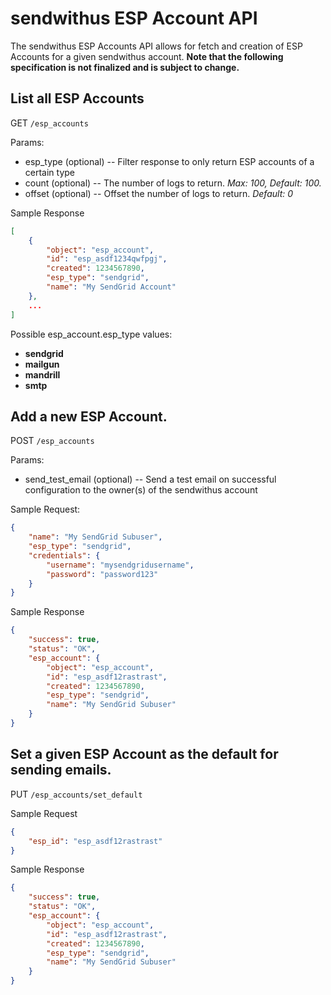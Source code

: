 # sendwithus ESP Account API

The sendwithus ESP Accounts API allows for fetch and creation of ESP Accounts
for a given sendwithus account. **Note that the following specification is not
finalized and is subject to change.**


## List all ESP Accounts

GET `/esp_accounts`

Params:
- esp_type (optional) -- Filter response to only return ESP accounts of a certain type
- count (optional) -- The number of logs to return. *Max: 100, Default: 100.*
- offset (optional) -- Offset the number of logs to return. *Default: 0*

Sample Response
``` json
[
    {
        "object": "esp_account",
        "id": "esp_asdf1234qwfpgj",
        "created": 1234567890,
        "esp_type": "sendgrid",
        "name": "My SendGrid Account"
    },
    ...
]
```

Possible esp_account.esp_type values:
- **sendgrid**
- **mailgun**
- **mandrill**
- **smtp**


## Add a new ESP Account.

POST `/esp_accounts`

Params:
- send_test_email (optional) -- Send a test email on successful configuration
                                to the owner(s) of the sendwithus account

Sample Request:
``` json
{
    "name": "My SendGrid Subuser",
    "esp_type": "sendgrid",
    "credentials": {
        "username": "mysendgridusername",
        "password": "password123"
    }
}
```

Sample Response
``` json
{
    "success": true,
    "status": "OK",
    "esp_account": {
        "object": "esp_account",
        "id": "esp_asdf12rastrast",
        "created": 1234567890,
        "esp_type": "sendgrid",
        "name": "My SendGrid Subuser"
    }
}
```


## Set a given ESP Account as the default for sending emails.

PUT `/esp_accounts/set_default`

Sample Request
``` json
{
    "esp_id": "esp_asdf12rastrast"
}
```

Sample Response
``` json
{
    "success": true,
    "status": "OK",
    "esp_account": {
        "object": "esp_account",
        "id": "esp_asdf12rastrast",
        "created": 1234567890,
        "esp_type": "sendgrid",
        "name": "My SendGrid Subuser"
    }
}
```
